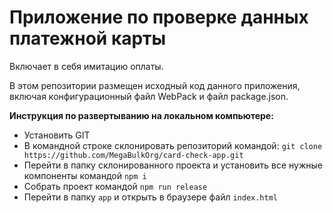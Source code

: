 # Приложение по проверке данных платежной карты 

Включает в себя имитацию оплаты.

В этом репозитории размещен исходный код данного приложения, включая конфигурационный файл WebPack и файл package.json.

**Инструкция по развертыванию на локальном компьютере:**

- Установить GIT
- В командной строке склонировать репозиторий командой: `git clone https://github.com/MegaBulkOrg/card-check-app.git`
- Перейти в папку склонированного проекта и установить все нужные компоненты командой `npm i`
- Собрать проект командой `npm run release`
- Перейти в папку `app` и открыть в браузере файл `index.html`
